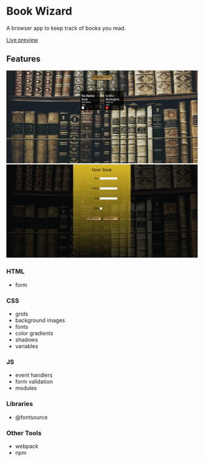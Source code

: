 # Book Wizard

A browser app to keep track of books you read.

[Live preview](https://bwd202.github.io/book-wizard/)

## Features

![screenshot 1](book-wizard1.jpg)
![screenshot 2](book-wizard2.jpg)

### HTML

- form

### CSS

- grids
- background images
- fonts
- color gradients
- shadows
- variables

### JS

- event handlers
- form validation
- modules

### Libraries

- @fontsource

### Other Tools

- webpack
- npm
